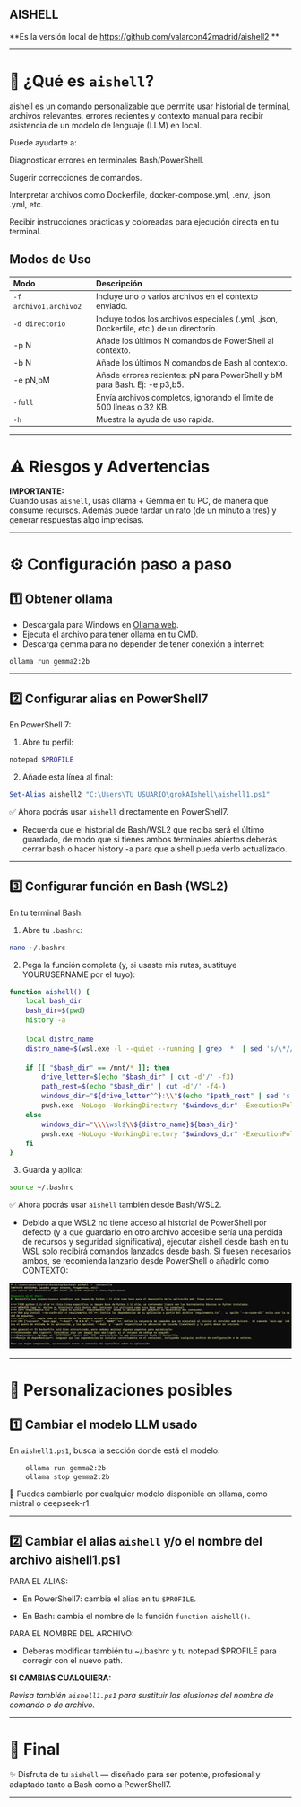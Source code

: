 ## AISHELL

**Es la versión local de https://github.com/valarcon42madrid/aishell2 **

---

# 🚀 ¿Qué es `aishell`?

aishell es un comando personalizable que permite usar historial de terminal, archivos relevantes, errores recientes y contexto manual para recibir asistencia de un modelo de lenguaje (LLM) en local.

Puede ayudarte a:

Diagnosticar errores en terminales Bash/PowerShell.

Sugerir correcciones de comandos.

Interpretar archivos como Dockerfile, docker-compose.yml, .env, .json, .yml, etc.

Recibir instrucciones prácticas y coloreadas para ejecución directa en tu terminal.



## Modos de Uso

| Modo | Descripción |
|:--|:--|
| `-f archivo1,archivo2` | Incluye uno o varios archivos en el contexto enviado. |
| `-d directorio` | Incluye todos los archivos especiales (.yml, .json, Dockerfile, etc.) de un directorio. |
| -p N	| Añade los últimos N comandos de PowerShell al contexto. |
| -b N	| Añade los últimos N comandos de Bash al contexto. |
| -e pN,bM	| Añade errores recientes: pN para PowerShell y bM para Bash. Ej: -e p3,b5. |
| `-full` | Envía archivos completos, ignorando el límite de 500 líneas o 32 KB. |
| `-h` | Muestra la ayuda de uso rápida. |

---

# ⚠️ Riesgos y Advertencias

**IMPORTANTE:**  
Cuando usas `aishell`, usas ollama + Gemma en tu PC, de manera que consume recursos. Además puede tardar un rato (de un minuto a tres) y generar respuestas algo imprecisas.

---

# ⚙️ Configuración paso a paso

## 1️⃣ Obtener ollama

- Descargala para Windows en [Ollama web](https://ollama.com/download).
- Ejecuta el archivo para tener ollama en tu CMD.
- Descarga gemma para no depender de tener conexión a internet:

```CMD
ollama run gemma2:2b
```

---

## 2️⃣ Configurar alias en PowerShell7

En PowerShell 7:

1. Abre tu perfil:

```powershell
notepad $PROFILE
```

2. Añade esta línea al final:

```powershell
Set-Alias aishell2 "C:\Users\TU_USUARIO\grokAIshell\aishell1.ps1"
```

✅ Ahora podrás usar `aishell` directamente en PowerShell7.

* Recuerda que el historial de Bash/WSL2 que reciba será el último guardado, de modo que si tienes ambos terminales abiertos deberás cerrar bash o hacer history -a para que aishell pueda verlo actualizado.

---

## 3️⃣ Configurar función en Bash (WSL2)

En tu terminal Bash:

1. Abre tu `.bashrc`:

```bash
nano ~/.bashrc
```

2. Pega la función completa (y, si usaste mis rutas, sustituye YOURUSERNAME por el tuyo):

```bash
function aishell() {
    local bash_dir
    bash_dir=$(pwd)
    history -a

    local distro_name
    distro_name=$(wsl.exe -l --quiet --running | grep '*' | sed 's/\*//g' | awk '{$1=$1};1')

    if [[ "$bash_dir" == /mnt/* ]]; then
        drive_letter=$(echo "$bash_dir" | cut -d'/' -f3)
        path_rest=$(echo "$bash_dir" | cut -d'/' -f4-)
        windows_dir="${drive_letter^^}:\\"$(echo "$path_rest" | sed 's|/|\\|g')
        pwsh.exe -NoLogo -WorkingDirectory "$windows_dir" -ExecutionPolicy Bypass -File C:\\Users\\<YOURUSERNAME>\\grokAIshell\\aishell1.ps1 "$@"
    else
        windows_dir="\\\\wsl$\\${distro_name}${bash_dir}"
        pwsh.exe -NoLogo -WorkingDirectory "$windows_dir" -ExecutionPolicy Bypass -File C:\\Users\\<YOURUSERNAME>\\grokAIshell\\aishell1.ps1 "$@"
    fi
}
```

3. Guarda y aplica:

```bash
source ~/.bashrc
```

✅ Ahora podrás usar `aishell` también desde Bash/WSL2.

* Debido a que WSL2 no tiene acceso al historial de PowerShell por defecto (y a que guardarlo en otro archivo accesible sería una pérdida de recursos y seguridad significativa), ejecutar aishell desde bash en tu WSL solo recibirá comandos lanzados desde bash. Si fuesen necesarios ambos, se recomienda lanzarlo desde PowerShell o añadirlo como CONTEXTO:


![Ejemplo de uso](EjemploAISHELL1.png)

---

# 🔧 Personalizaciones posibles

## 1️⃣ Cambiar el modelo LLM usado

En `aishell1.ps1`, busca la sección donde está el modelo:

```
    ollama run gemma2:2b
    ollama stop gemma2:2b
```

🔸 Puedes cambiarlo por cualquier modelo disponible en ollama, como mistral o deepseek-r1. 

---

## 2️⃣ Cambiar el alias `aishell` y/o el nombre del archivo aishell1.ps1

 PARA EL ALIAS:

- En PowerShell7: cambia el alias en tu `$PROFILE`.
 
- En Bash: cambia el nombre de la función `function aishell()`.


PARA EL NOMBRE DEL ARCHIVO:

- Deberas modificar también tu ~/.bashrc y tu notepad $PROFILE para corregir con el nuevo path.

  
**SI CAMBIAS CUALQUIERA:**


*Revisa también `aishell1.ps1` para sustituir las alusiones del nombre de comando o de archivo.*

---

# 🏁 Final

✨ Disfruta de tu `aishell` — diseñado para ser potente, profesional y adaptado tanto a Bash como a PowerShell7.

---